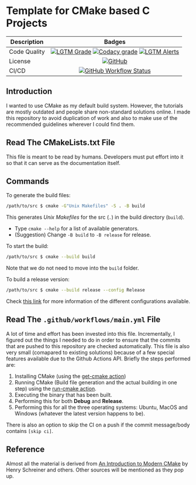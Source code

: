 # Template for CMake based C Projects

| Description  |                                                                                                                                                                                                                                    Badges                                                                                                                                                                                                                                    |
| ------------ | :--------------------------------------------------------------------------------------------------------------------------------------------------------------------------------------------------------------------------------------------------------------------------------------------------------------------------------------------------------------------------------------------------------------------------------------------------------------------------: |
| Code Quality | [![LGTM Grade](https://img.shields.io/lgtm/grade/cpp/github/hungrybluedev/CMake-Basic-C-Template)](https://lgtm.com/projects/g/hungrybluedev/CMake-Basic-C-Template/context:cpp) [![Codacy grade](https://img.shields.io/codacy/grade/0963bb8a14b14ddcb5e6d5cdcbe7b704)](https://www.codacy.com/) [![LGTM Alerts](https://img.shields.io/lgtm/alerts/github/hungrybluedev/CMake-Basic-C-Template)](https://lgtm.com/projects/g/hungrybluedev/CMake-Basic-C-Template/alerts/) |
| License      |                                                                                                                                                                                       [![GitHub](https://img.shields.io/github/license/hungrybluedev/CMake-Basic-C-Template)](LICENSE)                                                                                                                                                                                       |
| CI/CD        |                                                                                                                [![GitHub Workflow Status](https://img.shields.io/github/workflow/status/hungrybluedev/CMake-Basic-C-Template/Cross-platform%20CMake%20Builds?label=Cross-platform%20build)](https://github.com/hungrybluedev/CMake-Basic-C-Template/actions)                                                                                                                 |

## Introduction

I wanted to use CMake as my default build system. However, the tutorials are mostly outdated and people share non-standard solutions online. I made this repository to avoid duplication of work and also to make use of the recommended guidelines wherever I could find them.

## Read The CMakeLists.txt File

This file is meant to be read by humans. Developers must put effort into it so that it can serve as the documentation itself.

## Commands

To generate the build files:

```bash
/path/to/src $ cmake -G"Unix Makefiles" -S . -B build
```

This generates _Unix Makefiles_ for the src (`.`) in the build directory (`build`).

- Type `cmake --help` for a list of available generators.
- (Suggestion) Change `-B build` to `-B release` for release.

To start the build:

```bash
/path/to/src $ cmake --build build
```

Note that we do not need to move into the `build` folder.

To build a release version:

```bash
/path/to/src $ cmake --build release --config Release
```

Check [this link](https://cmake.org/cmake/help/latest/variable/CMAKE_BUILD_TYPE.html) for more information of the different configurations available.

## Read The `.github/workflows/main.yml` File

A lot of time and effort has been invested into this file. Incrementally, I figured out the things I needed to do in order to ensure that the commits that are pushed to this repository are checked automatically. This file is also very small (comapared to existing solutions) because of a few special features available due to the Github Actions API. Briefly the steps performed are:

1. Installing CMake (using the [get-cmake action](https://github.com/marketplace/actions/get-cmake))
2. Running CMake (Build file generation and the actual building in one step) using the [run-cmake action](https://github.com/marketplace/actions/run-cmake).
3. Executing the binary that has been built.
4. Performing this for both **Debug** and **Release**.
5. Performing this for all the three operating systems: Ubuntu, MacOS and Windows (whatever the latest version happens to be).

There is also an option to skip the CI on a push if the commit message/body contains `[skip ci]`.

## Reference

Almost all the material is derived from [An Introduction to Modern CMake](https://gitlab.com/CLIUtils/modern-cmake) by Henry Schreiner and others. Other sources will be mentioned as they pop up.
